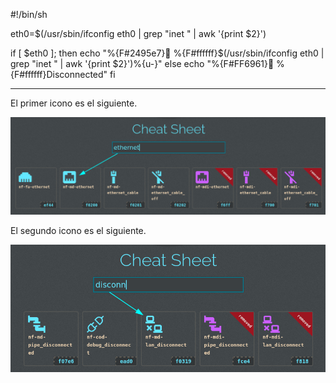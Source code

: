 #!/bin/sh

eth0=$(/usr/sbin/ifconfig eth0 | grep "inet " | awk '{print $2}')

if [ $eth0 ]; then
	echo "%{F#2495e7}󰈀 %{F#ffffff}$(/usr/sbin/ifconfig eth0 | grep "inet " | awk '{print $2}')%{u-}"
else
	echo "%{F#FF6961}󰌙 %{F#ffffff}Disconnected"
fi

-------------------------------------------------------------------------------------------------------------

El primer icono es el siguiente.

![Icono Ethernet](/assets/img/icono-ethernet.png)

El segundo icono es el siguiente.

![Icono de eth1 Desconectado](/assets/img/eth1-icono-disconnect.png)
